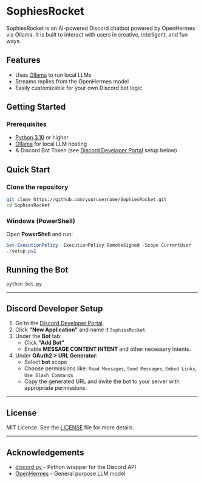 # SophiesRocket

SophiesRocket is an AI-powered Discord chatbot powered by OpenHermes via Ollama. It is built to interact with users in creative, intelligent, and fun ways.

## Features

- Uses [Ollama](https://ollama.com/) to run local LLMs
- Streams replies from the OpenHermes model
- Easily customizable for your own Discord bot logic

## Getting Started

### Prerequisites
- [Python 3.10](https://www.python.org/) or higher
- [Ollama](https://ollama.com) for local LLM hosting  
- A Discord Bot Token (see [Discord Developer Portal](https://discord.com/developers/applications) setup below)


## Quick Start

### Clone the repository

```bash
git clone https://github.com/yourusername/SophiesRocket.git
cd SophiesRocket
```

### Windows (PowerShell)

Open **PowerShell** and run:

```powershell
Set-ExecutionPolicy -ExecutionPolicy RemoteSigned -Scope CurrentUser
./setup.ps1
```

## Running the Bot
   ```bash
   python bot.py
   ```

---

## Discord Developer Setup

1. Go to the [Discord Developer Portal](https://discord.com/developers/applications).
2. Click **"New Application"** and name it `SophiesRocket`.
3. Under the **Bot** tab:
   - Click **"Add Bot"**
   - Enable **MESSAGE CONTENT INTENT** and other necessary intents.
4. Under **OAuth2 > URL Generator**:
   - Select **bot** scope
   - Choose permissions like: `Read Messages`, `Send Messages`, `Embed Links`, `Use Slash Commands`
   - Copy the generated URL and invite the bot to your server with appropriate permissions.

---

## License

MIT License. See the [LICENSE](LICENSE.md) file for more details.

---

## Acknowledgements

- [discord.py](https://github.com/Rapptz/discord.py) - Python wrapper for the Discord API
- [OpenHermes](https://huggingface.co/OpenHermes) - General purpose LLM model
